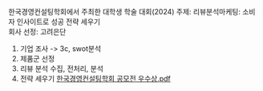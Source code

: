 한국경영컨설팅학회에서 주최한 대학생 학술 대회(2024) 
주제: 리뷰분석마케팅: 소비자 인사이트로 성공 전략 세우기  
회사 선정: 고려은단
1. 기업 조사 -> 3c, swot분석
2. 제품군 선정
3. 리뷰 분석 수집, 전처리, 분석
4. 전략 세우기
[한국경영컨설팅학회 공모전 우수상.pdf](https://github.com/user-attachments/files/18502701/default.pdf)
